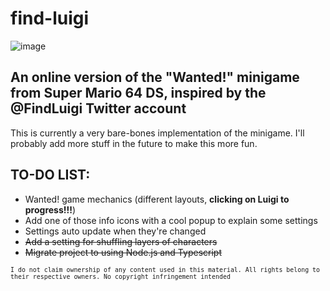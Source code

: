 # find-luigi
![image](https://github.com/user-attachments/assets/a0afd962-74eb-4868-9207-73fd146ccf74)

## An online version of the "Wanted!" minigame from Super Mario 64 DS, inspired by the @FindLuigi Twitter account

This is currently a very bare-bones implementation of the minigame. I'll probably add more stuff in the future to make this more fun.

## TO-DO LIST:
- Wanted! game mechanics (different layouts, **clicking on Luigi to progress!!!**)
- Add one of those info icons with a cool popup to explain some settings
- Settings auto update when they're changed
- ~~Add a setting for shuffling layers of characters~~
- ~~Migrate project to using Node.js and Typescript~~

<sub>`I do not claim ownership of any content used in this material. All rights belong to their respective owners. No copyright infringement intended`</sub>
